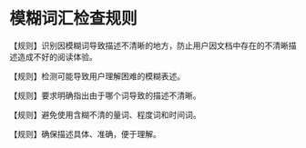 # 模糊词汇检查规则

【规则】识别因模糊词导致描述不清晰的地方，防止用户因文档中存在的不清晰描述造成不好的阅读体验。

【规则】检测可能导致用户理解困难的模糊表述。

【规则】要求明确指出由于哪个词导致的描述不清晰。

【规则】避免使用含糊不清的量词、程度词和时间词。

【规则】确保描述具体、准确，便于理解。 
